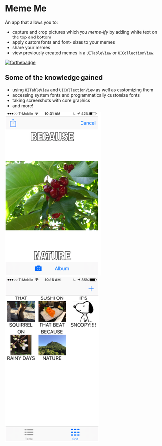 # Meme Me 
An app that allows you to:
- capture and crop pictures which you _meme-ify_ by adding white text on the top and bottom
- apply custom fonts and font- sizes to your memes
- share your memes
- view previously created memes in a `UITableView` or `UICollectionView`.

[![forthebadge](http://forthebadge.com/images/badges/made-with-swift.svg)](http://forthebadge.com)

## Some of the knowledge gained
- using `UITableView` and `UICollectionView` as well as customizing them
- accessing system fonts and programmatically customize fonts
- taking screenshots with core graphics
- and more!

![Missing screenshot 1](meme-me-screenshot-part-1.png)
![Missing screenshot 2](meme-me-screenshot-part-2.png)
